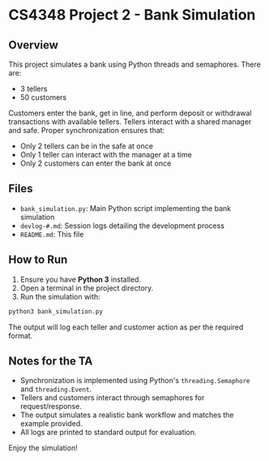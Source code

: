 # CS4348 Project 2 - Bank Simulation

## Overview
This project simulates a bank using Python threads and semaphores. There are:
- 3 tellers
- 50 customers

Customers enter the bank, get in line, and perform deposit or withdrawal transactions with available tellers. Tellers interact with a shared manager and safe. Proper synchronization ensures that:
- Only 2 tellers can be in the safe at once
- Only 1 teller can interact with the manager at a time
- Only 2 customers can enter the bank at once

## Files
- `bank_simulation.py`: Main Python script implementing the bank simulation
- `devlog-#.md`: Session logs detailing the development process
- `README.md`: This file

## How to Run
1. Ensure you have **Python 3** installed.
2. Open a terminal in the project directory.
3. Run the simulation with:
```bash
python3 bank_simulation.py
```

The output will log each teller and customer action as per the required format.

## Notes for the TA
- Synchronization is implemented using Python's `threading.Semaphore` and `threading.Event`.
- Tellers and customers interact through semaphores for request/response.
- The output simulates a realistic bank workflow and matches the example provided.
- All logs are printed to standard output for evaluation.

Enjoy the simulation!
